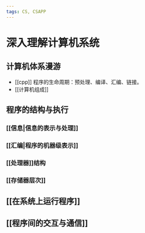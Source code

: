 ```yaml
---
tags: CS, CSAPP
---
```

# 深入理解计算机系统

## 计算机体系漫游

- [[cpp]] 程序的生命周期：预处理、编译、汇编、链接。
- [[计算机组成]]

## 程序的结构与执行

### [[信息|信息的表示与处理]]

### [[汇编|程序的机器级表示]]

### [[处理器]]结构

### [[存储器层次]]

## [[在系统上运行程序]]

## [[程序间的交互与通信]]
